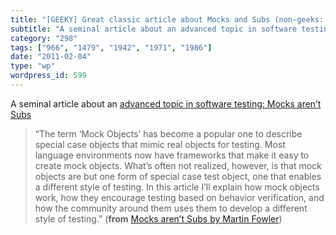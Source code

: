 ```yaml
---
title: "[GEEKY] Great classic article about Mocks and Subs (non-geeks: don’t ask!)"
subtitle: "A seminal article about an advanced topic in software testing: Mocks aren’t Subs"
category: "298"
tags: ["966", "1479", "1942", "1971", "1986"]
date: "2011-02-04"
type: "wp"
wordpress_id: 599
---
```

A seminal article about an [advanced topic in software testing: Mocks aren’t Subs](http://martinfowler.com/articles/mocksArentStubs.html)

> “The term ‘Mock Objects’ has become a popular one to describe special case objects that mimic real objects for testing. Most language environments now have frameworks that make it easy to create mock objects. What’s often not realized, however, is that mock objects are but one form of special case test object, one that enables a different style of testing. In this article I’ll explain how mock objects work, how they encourage testing based on behavior verification, and how the community around them uses them to develop a different style of testing.” (**from** [Mocks aren’t Subs by Martin Fowler](http://martinfowler.com/articles/mocksArentStubs.html))